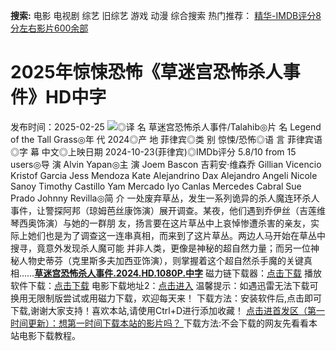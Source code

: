 **搜索:** 电影 电视剧 综艺 旧综艺 游戏 动漫 综合搜索 热门推荐： [精华-IMDB评分8分左右影片600余部](https://www.dytt8.com/html/gndy/jddy/20160320/50510.html)
# 2025年惊悚恐怖《草迷宫恐怖杀人事件》HD中字
发布时间：2025-02-25 
![](https://img9.doubanio.com/view/photo/l_ratio_poster/public/p2910396743.jpg)◎译 名 草迷宫恐怖杀人事件/Talahib◎片 名 Legend of the Tall Grass◎年 代 2024◎产 地 菲律宾◎类 别 惊悚/恐怖◎语 言 菲律宾语◎字 幕 中文◎上映日期 2024-10-23(菲律宾)◎IMDb评分 5.8/10 from 15 users◎导 演 Alvin Yapan◎主 演 Joem Bascon 吉莉安·维森乔 Gillian Vicencio Kristof Garcia Jess Mendoza Kate Alejandrino Dax Alejandro Angeli Nicole Sanoy Timothy Castillo Yam Mercado Iyo Canlas Mercedes Cabral Sue Prado Johnny Revilla◎简 介 一处废弃草丛，发生一系列诡异的杀人魔连环杀人事件，让警探阿邦（琼姆芭丝康饰演）展开调查。某夜，他们遇到乔伊丝（吉莲维琴西奥饰演）与她的一群朋 友，扬言要在这片草丛中上哀悼惨遭杀害的亲友，实际上她们也是为了调查这一连串真相，而来到了这片草丛。两边人马开始在草丛中搜寻，竟意外发现杀人魔可能 并非人类，更像是神秘的超自然力量；而另一位神秘人物史蒂芬（克里斯多夫加西亚饰演），则掌握着这个超自然杀手魔的关键真相……[**草迷宫恐怖杀人事件.2024.HD.1080P.中字**](magnet:?xt=urn:btih:3e9d7e46dd0c4a165695f23c218df6cc25310542&dn=%e9%98%b3%e5%85%89%e7%94%b5%e5%bd%b1dygod.org.%e8%8d%89%e8%bf%b7%e5%ae%ab%e6%81%90%e6%80%96%e6%9d%80%e4%ba%ba%e4%ba%8b%e4%bb%b6.2024.HD.1080P.%e4%b8%ad%e5%ad%97.mkv&tr=udp%3a%2f%2ftracker.opentrackr.org%3a1337%2fannounce&tr=udp%3a%2f%2fexodus.desync.com%3a6969%2fannounce) 磁力链下载器：[点击下载](https://dygod.org/js/bt.htm "qBittorrent") 播放软件下载：[点击下载](https://dygod.org/js/player.htm "PotPlayer") 电影下载地址2：[点击进入](https://dygod.org/ "阳光电影") 温馨提示：如遇迅雷无法下载可换用无限制版尝试或用磁力下载，欢迎每天来！  下载方法：安装软件后,点击即可下载,谢谢大家支持！喜欢本站,请使用Ctrl+D进行添加收藏！ [点击进首发区（第一时间更新）：想第一时间下载本站的影片吗？ ](https://www.ygdy8.net/)下载方法:不会下载的网友先看看本站电影下载教程。
